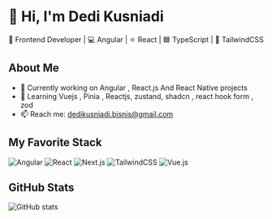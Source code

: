 # 👋 Hi, I'm Dedi Kusniadi

🚀 Frontend Developer | 💻 Angular | ⚛️ React | 🟦 TypeScript | 🎨 TailwindCSS

## About Me
- 🔭 Currently working on Angular , React.js And React Native projects
- 🌱 Learning Vuejs , Pinia , Reactjs, zustand, shadcn , react hook form , zod
- 📫 Reach me: dedikusniadi.bisnis@gmail.com

## My Favorite Stack
![Angular](https://img.shields.io/badge/Angular-DD0031?style=for-the-badge&logo=angular&logoColor=white)
![React](https://img.shields.io/badge/React-20232A?style=for-the-badge&logo=react&logoColor=61DAFB)
![Next.js](https://img.shields.io/badge/Next.js-000000?style=for-the-badge&logo=nextdotjs&logoColor=white)
![TailwindCSS](https://img.shields.io/badge/TailwindCSS-38B2AC?style=for-the-badge&logo=tailwindcss&logoColor=white)
![Vue.js](https://img.shields.io/badge/Vue.js-35495E?style=for-the-badge&logo=vuedotjs&logoColor=4FC08D)


## GitHub Stats
![GitHub stats](https://github-readme-stats.vercel.app/api?username=dedikusniadi2026&show_icons=true&theme=radical)
